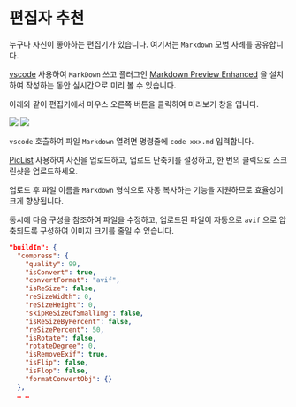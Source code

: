 # 편집자 추천

누구나 자신이 좋아하는 편집기가 있습니다. 여기서는 `Markdown` 모범 사례를 공유합니다.

[vscode](https://code.visualstudio.com/) 사용하여 `MarkDown` 쓰고 플러그인 [Markdown Preview Enhanced](https://marketplace.visualstudio.com/items?itemName=shd101wyy.markdown-preview-enhanced) 을 설치하여 작성하는 동안 실시간으로 미리 볼 수 있습니다.

아래와 같이 편집기에서 마우스 오른쪽 버튼을 클릭하여 미리보기 창을 엽니다.

![](https://p.3ti.site/1720775216.avif)
![](https://p.3ti.site/1720775043.avif)

`vscode` 호출하여 파일 `Markdown` 열려면 명령줄에 `code xxx.md` 입력합니다.

[PicList](https://github.com/Kuingsmile/PicList) 사용하여 사진을 업로드하고, 업로드 단축키를 설정하고, 한 번의 클릭으로 스크린샷을 업로드하세요.

업로드 후 파일 이름을 `Markdown` 형식으로 자동 복사하는 기능을 지원하므로 효율성이 크게 향상됩니다.

동시에 다음 구성을 참조하여 파일을 수정하고, 업로드된 파일이 자동으로 `avif` 으로 압축되도록 구성하여 이미지 크기를 줄일 수 있습니다.

```json
"buildIn": {
  "compress": {
    "quality": 99,
    "isConvert": true,
    "convertFormat": "avif",
    "isReSize": false,
    "reSizeWidth": 0,
    "reSizeHeight": 0,
    "skipReSizeOfSmallImg": false,
    "isReSizeByPercent": false,
    "reSizePercent": 50,
    "isRotate": false,
    "rotateDegree": 0,
    "isRemoveExif": true,
    "isFlip": false,
    "isFlop": false,
    "formatConvertObj": {}
  },
  … …
```